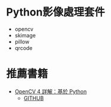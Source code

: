 # Python影像處理套件
- opencv
- skimage
- pillow
- qrcode

# 推薦書籍
- [OpenCV 4 詳解：基於 Python](https://www.tenlong.com.tw/products/9787115566034?list_name=srh)
  - [GITHUB](https://github.com/fengzhenHIT/learnOpenCV4_Python/tree/main) 
